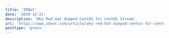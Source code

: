 ```yaml
---
title: 'ZDNet'
date: '2020-12-21'
description: 'Why Red Hat dumped CentOS for CentOS Stream'
url: 'https://www.zdnet.com/article/why-red-hat-dumped-centos-for-centos-stream/'
posttype: 'press'
---
```

